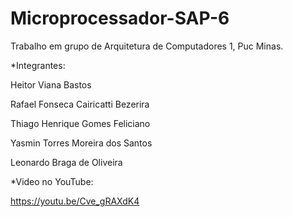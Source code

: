 # Microprocessador-SAP-6
Trabalho em grupo de Arquitetura de Computadores 1, Puc Minas.

*Integrantes:

Heitor Viana Bastos

Rafael Fonseca Cairicatti Bezerira

Thiago Henrique Gomes Feliciano

Yasmin Torres Moreira dos Santos

Leonardo Braga de Oliveira

*Video no YouTube:

https://youtu.be/Cve_gRAXdK4
